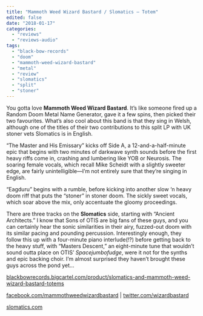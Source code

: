 ```yaml
---
title: "Mammoth Weed Wizard Bastard / Slomatics – Totem"
edited: false
date: "2018-01-17"
categories:
  - "reviews"
  - "reviews-audio"
tags:
  - "black-bow-records"
  - "doom"
  - "mammoth-weed-wizard-bastard"
  - "metal"
  - "review"
  - "slomatics"
  - "split"
  - "stoner"
---
```


You gotta love **Mammoth Weed Wizard Bastard**. It’s like someone fired up a Random Doom Metal Name Generator, gave it a few spins, then picked their two favourites. What’s also cool about this band is that they sing in Welsh, although one of the titles of their two contributions to this split LP with UK stoner vets Slomatics is in English.

“The Master and His Emissary” kicks off Side A, a 12-and-a-half-minute epic that begins with two minutes of darkwave synth sounds before the first heavy riffs come in, crashing and lumbering like YOB or Neurosis. The soaring female vocals, which recall Mike Scheidt with a slightly sweeter edge, are fairly unintelligible—I’m not entirely sure that they’re singing in English.

“Eagduru” begins with a rumble, before kicking into another slow ‘n heavy doom riff that puts the “stoner” in stoner doom. The sickly sweet vocals, which soar above the mix, only accentuate the gloomy proceedings.

There are three tracks on the **Slomatics** side, starting with “Ancient Architects.” I know that Sons of OTIS are big fans of these guys, and you can certainly hear the sonic similarities in their airy, fuzzed-out doom with its similar pacing and pounding percussion. Interestingly enough, they follow this up with a four-minute piano interlude(!?) before getting back to the heavy stuff, with “Masters Descent,” an eight-minute tune that wouldn’t sound outta place on OTIS’ _Spacejumbofudge_, were it not for the synths and epic backing choir. I’m almost surprised they haven’t brought these guys across the pond yet…

[blackbowrecords.bigcartel.com/product/slomatics-and-mammoth-weed-wizard-bastard-totems](http://blackbowrecords.bigcartel.com/product/slomatics-and-mammoth-weed-wizard-bastard-totems)

[facebook.com/mammothweedwizardbastard](http://www.facebook.com/mammothweedwizardbastard) | [twitter.com/wizardbastard](https://twitter.com/wizardbastard)

[slomatics.com](https://slomatics.com/)

